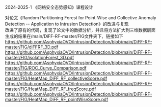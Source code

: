 2024-2025-1 《网络安全态势感知》课程设计

对论文《Random Partitioning Forest for Point-Wise and Collective Anomaly Detection -- Application to Intrusion Detection》的改进与复现  
改进了原有的代码，复现了论文中的数据分析，并且将方法扩大到三维数据层面  
生成的结果在/main/DiFF-RF-master/FIG文件夹下，链接如下  
https://github.com/AsphyxiaOVO/IntrusionDetection/blob/main/DiFF-RF-master/FIG/diFFRF_3D.pdf  
https://github.com/AsphyxiaOVO/IntrusionDetection/blob/main/DiFF-RF-master/FIG/isolationForest_3D.pdf  
https://github.com/AsphyxiaOVO/IntrusionDetection/blob/main/DiFF-RF-master/FIG/ROC_Curve_Comparison.pdf  
https://github.com/AsphyxiaOVO/IntrusionDetection/blob/main/DiFF-RF-master/FIG/HeatMap_DiFF_RF_collectiveScore.pdf  
https://github.com/AsphyxiaOVO/IntrusionDetection/blob/main/DiFF-RF-master/FIG/HeatMap_DiFF_RF_freqScore.pdf  
https://github.com/AsphyxiaOVO/IntrusionDetection/blob/main/DiFF-RF-master/FIG/HeatMap_DiFF_RF_pointWiseScore.pdf  
